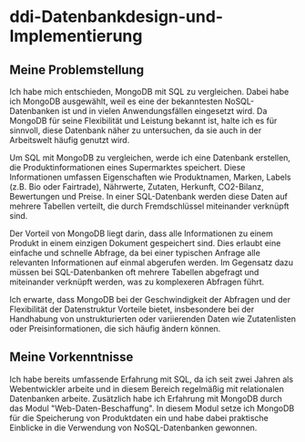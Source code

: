# ddi-Datenbankdesign-und-Implementierung

## Meine Problemstellung

Ich habe mich entschieden, MongoDB mit SQL zu vergleichen. Dabei habe ich MongoDB ausgewählt, weil es eine der bekanntesten NoSQL-Datenbanken ist und in vielen Anwendungsfällen eingesetzt wird. Da MongoDB für seine Flexibilität und Leistung bekannt ist, halte ich es für sinnvoll, diese Datenbank näher zu untersuchen, da sie auch in der Arbeitswelt häufig genutzt wird.

Um SQL mit MongoDB zu vergleichen, werde ich eine Datenbank erstellen, die Produktinformationen eines Supermarktes speichert. Diese Informationen umfassen Eigenschaften wie Produktnamen, Marken, Labels (z.B. Bio oder Fairtrade), Nährwerte, Zutaten, Herkunft, CO2-Bilanz, Bewertungen und Preise. In einer SQL-Datenbank werden diese Daten auf mehrere Tabellen verteilt, die durch Fremdschlüssel miteinander verknüpft sind.

Der Vorteil von MongoDB liegt darin, dass alle Informationen zu einem Produkt in einem einzigen Dokument gespeichert sind. Dies erlaubt eine einfache und schnelle Abfrage, da bei einer typischen Anfrage alle relevanten Informationen auf einmal abgerufen werden. Im Gegensatz dazu müssen bei SQL-Datenbanken oft mehrere Tabellen abgefragt und miteinander verknüpft werden, was zu komplexeren Abfragen führt.

Ich erwarte, dass MongoDB bei der Geschwindigkeit der Abfragen und der Flexibilität der Datenstruktur Vorteile bietet, insbesondere bei der Handhabung von unstrukturierten oder variierenden Daten wie Zutatenlisten oder Preisinformationen, die sich häufig ändern können.

## Meine Vorkenntnisse

Ich habe bereits umfassende Erfahrung mit SQL, da ich seit zwei Jahren als Webentwickler arbeite und in diesem Bereich regelmäßig mit relationalen Datenbanken arbeite. Zusätzlich habe ich Erfahrung mit MongoDB durch das Modul "Web-Daten-Beschaffung". In diesem Modul setze ich MongoDB für die Speicherung von Produktdaten ein und habe dabei praktische Einblicke in die Verwendung von NoSQL-Datenbanken gewonnen.

